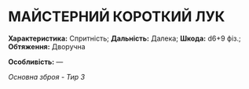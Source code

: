 ﻿# МАЙСТЕРНИЙ КОРОТКИЙ ЛУК

**Характеристика:** Спритність; **Дальність:** Далека; **Шкода:** d6+9 фіз.; **Обтяження:** Дворучна

**Особливість:** —

*Основна зброя - Тир 3*
